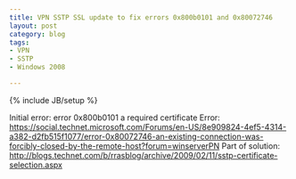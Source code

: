 ```yaml
---
title: VPN SSTP SSL update to fix errors 0x800b0101 and 0x80072746
layout: post
category: blog
tags:
- VPN
- SSTP
- Windows 2008

---
```

{% include JB/setup %}

Initial error: error 0x800b0101 a required certificate
Error: https://social.technet.microsoft.com/Forums/en-US/8e909824-4ef5-4314-a382-d2fb515f1077/error-0x80072746-an-existing-connection-was-forcibly-closed-by-the-remote-host?forum=winserverPN
Part of solution: http://blogs.technet.com/b/rrasblog/archive/2009/02/11/sstp-certificate-selection.aspx
